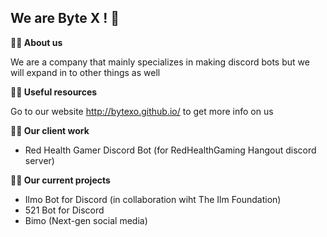 ## We are Byte X ! 👋


**🙋‍♀️ About us**

We are a company that mainly specializes in making discord bots but we will expand in to other things as well

**👩‍💻 Useful resources**

Go to our website http://bytexo.github.io/ to get more info on us

**👨‍💼 Our client work**

- Red Health Gamer Discord Bot (for RedHealthGaming Hangout discord server)

**👨‍💼 Our current projects**

- Ilmo Bot for Discord (in collaboration wiht The Ilm Foundation)
- 521 Bot for Discord
- Bimo (Next-gen social media)
